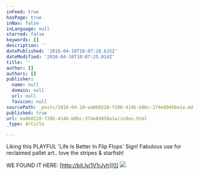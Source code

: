 ```yaml
---
inFeed: true
hasPage: true
inNav: false
inLanguage: null
starred: false
keywords: []
description: ''
datePublished: '2016-04-10T10:07:28.615Z'
dateModified: '2016-04-10T10:07:25.014Z'
title: ''
author: []
authors: []
publisher:
  name: null
  domain: null
  url: null
  favicon: null
sourcePath: _posts/2016-04-10-ea0b0220-f206-414b-b0bc-374e89450a1a.md
published: true
url: ea0b0220-f206-414b-b0bc-374e89450a1a/index.html
_type: Article

---
```

Liking this PLAYFUL 'Life Is Better In Flip Flops' Sign! Fabulous use for reclaimed pallet art.. love the stripes & starfish!

WE FOUND IT HERE: [http://bit.ly/1V1rJyh][0]
![](https://s3-us-west-2.amazonaws.com/the-grid-img/p/61a3bf6b2a578ca7b3b891a972440250e6a7ecef.png)

[0]: http://bit.ly/1V1rJyh